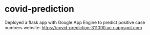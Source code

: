 # covid-prediction

Deployed a flask app with Google App Engine to predict positive case numbers
website: https://covid-prediction-311000.uc.r.appspot.com
